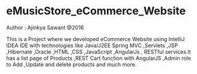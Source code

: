 # eMusicStore_eCommerce_Website
Author : Ajinkya Sawant @2016

This is a Project where we developed eCommerce Website using IntelliJ IDEA IDE with technologies like Java/J2EE Spring MVC ,Servlets ,JSP ,Hibernate ,Oracle ,HTML ,CSS ,JavaScript ,AngularJs , RESTful services.It has a list page of Products ,REST Cart function with AngularJS ,Admin role to Add ,Update and delete products and much more.
  
